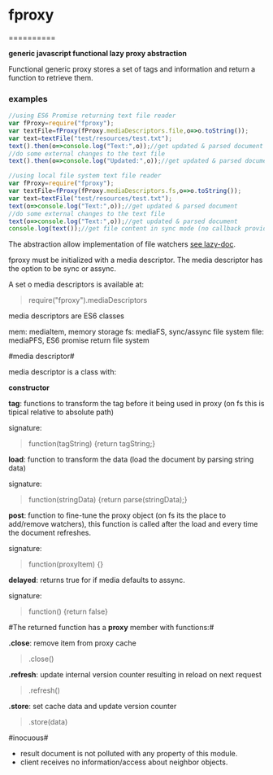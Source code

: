 # fproxy #
==========

**generic javascript functional lazy proxy abstraction**

Functional generic proxy stores a set of tags and information and return a function to retrieve them.

### examples

```javascript
//using ES6 Promise returning text file reader
var fProxy=require("fproxy");
var textFile=fProxy(fProxy.mediaDescriptors.file,o=>o.toString());
var text=textFile("test/resources/test.txt");
text().then(o=>console.log("Text:",o));//get updated & parsed document
//do some external changes to the text file
text().then(o=>console.log("Updated:",o));//get updated & parsed document
```

```javascript
//using local file system text file reader
var fProxy=require("fproxy");
var textFile=fProxy(fProxy.mediaDescriptors.fs,o=>o.toString());
var text=textFile("test/resources/test.txt");
text(o=>console.log("Text:",o));//get updated & parsed document
//do some external changes to the text file
text(o=>console.log("Text:",o));//get updated & parsed document
console.log(text());//get file content in sync mode (no callback provided)
```

The abstraction allow implementation of file watchers [see lazy-doc](https://github.com/neu-rah/lazy-docs).

fproxy must be initialized with a media descriptor. The media descriptor has the option to be sync or assync.

A set o media descriptors is available at:
>require("fproxy").mediaDescriptors

media descriptors are ES6 classes

mem:  mediaItem, memory storage
fs:   mediaFS, sync/assync file system
file: mediaPFS, ES6 promise return file system

#media descriptor#

media descriptor is a class with:

**constructor**

**tag**: functions to transform the tag before it being used in proxy (on fs this is tipical relative to absolute path)

signature:

>function(tagString) {return tagString;}

**load**: function to transform the data (load the document by parsing string data)

signature:

>function(stringData) {return parse(stringData);}

**post**: function to fine-tune the proxy object (on fs its the place to add/remove watchers),
this function is called after the load and every time the document refreshes.

signature:

>function(proxyItem) {}

**delayed**: returns true for if media defaults to assync.

signature:

>function() {return false}


#The returned function has a **proxy** member with functions:#

**.close**: remove item from proxy cache

>.close()

**.refresh**: update internal version counter resulting in reload on next request

>.refresh()

**.store**: set cache data and update version counter

>.store(data)

#inocuous#

- result document is not polluted with any property of this module.
- client receives no information/access about neighbor objects.
